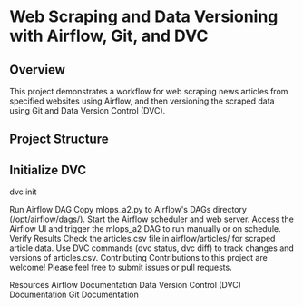 # Web Scraping and Data Versioning with Airflow, Git, and DVC

## Overview

This project demonstrates a workflow for web scraping news articles from specified websites using Airflow, and then versioning the scraped data using Git and Data Version Control (DVC).

## Project Structure

## Initialize DVC
dvc init

Run Airflow DAG
Copy mlops_a2.py to Airflow's DAGs directory (/opt/airflow/dags/).
Start the Airflow scheduler and web server.
Access the Airflow UI and trigger the mlops_a2 DAG to run manually or on schedule.
Verify Results
Check the articles.csv file in airflow/articles/ for scraped article data.
Use DVC commands (dvc status, dvc diff) to track changes and versions of articles.csv.
Contributing
Contributions to this project are welcome! Please feel free to submit issues or pull requests.

Resources
Airflow Documentation
Data Version Control (DVC) Documentation
Git Documentation
